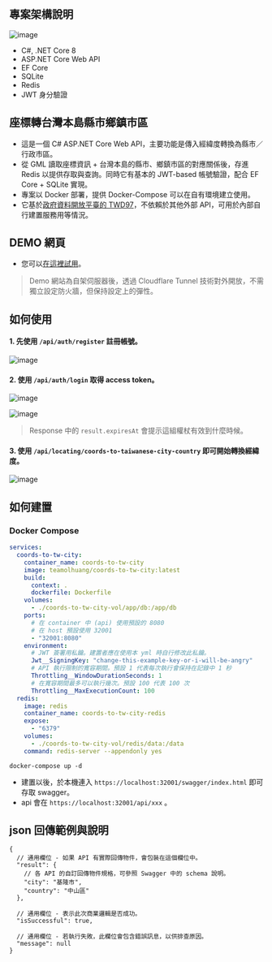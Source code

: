 ## 專案架構說明

![image](https://github.com/user-attachments/assets/d1bb2a78-9978-4055-b30b-86b0552fcb2d)

* C#, .NET Core 8
* ASP.NET Core Web API
* EF Core
* SQLite
* Redis
* JWT 身分驗證

## 座標轉台灣本島縣市鄉鎮市區
* 這是一個 C# ASP.NET Core Web API，主要功能是傳入經緯度轉換為縣市／行政市區。
* 從 GML 讀取座標資訊 + 台灣本島的縣市、鄉鎮市區的對應關係後，存進 Redis 以提供存取與查詢。同時它有基本的 JWT-based 帳號驗證，配合 EF Core + SQLite 實現。
* 專案以 Docker 部署，提供 Docker-Compose 可以在自有環境建立使用。
* 它基於[政府資料開放平臺的 TWD97](https://data.nat.gov.tw/dataset/7441)，不依賴於其他外部 API，可用於內部自行建置服務用等情況。

## DEMO 網頁
* 您可以[在這裡試用](https://coords-to-taiwanese-city-country.teamol-developing.net/swagger/index.html)。

> Demo 網站為自架伺服器後，透過 Cloudflare Tunnel 技術對外開放，不需獨立設定防火牆，但保持設定上的彈性。

## 如何使用
#### 1. 先使用 `/api/auth/register` 註冊帳號。

![image](https://github.com/user-attachments/assets/d625da0f-e504-4b82-a286-b2495cf0f659)

#### 2. 使用 `/api/auth/login` 取得 access token。

![image](https://github.com/user-attachments/assets/07f3e416-d73d-4ae8-85e1-dc8a133906ca)

![image](https://github.com/user-attachments/assets/a815e1b4-4f35-47e7-90de-77cded1adb67)

>  Response 中的 `result.expiresAt` 會提示這組權杖有效到什麼時候。

#### 3. 使用 `/api/locating/coords-to-taiwanese-city-country` 即可開始轉換經緯度。

![image](https://github.com/user-attachments/assets/c7856cf4-2b5d-418a-9bec-1e0efc4e5604)

## 如何建置
### Docker Compose
```yml
services:
  coords-to-tw-city:
    container_name: coords-to-tw-city
    image: teamolhuang/coords-to-tw-city:latest
    build:
      context: .
      dockerfile: Dockerfile
    volumes:
      - ./coords-to-tw-city-vol/app/db:/app/db
    ports:
      # 在 container 中 (api) 使用預設的 8080
      # 在 host 預設使用 32001 
      - "32001:8080"
    environment:
      # JWT 簽署用私鑰。建置者應在使用本 yml 時自行修改此私鑰。
      Jwt__SigningKey: "change-this-example-key-or-i-will-be-angry"
      # API 執行限制的寬容期間。預設 1 代表每次執行會保持在記錄中 1 秒
      Throttling__WindowDurationSeconds: 1
      # 在寬容期間最多可以執行幾次。預設 100 代表 100 次
      Throttling__MaxExecutionCount: 100
  redis:
    image: redis
    container_name: coords-to-tw-city-redis
    expose:
      - "6379"
    volumes:
      - ./coords-to-tw-city-vol/redis/data:/data
    command: redis-server --appendonly yes
```

```
docker-compose up -d
```

* 建置以後，於本機連入 `https://localhost:32001/swagger/index.html` 即可存取 swagger。
* api 會在 `https://localhost:32001/api/xxx` 。

## json 回傳範例與說明
```jsonc
{
  // 通用欄位 - 如果 API 有實際回傳物件，會包裝在這個欄位中。
  "result": {
    // 各 API 的自訂回傳物件規格，可參照 Swagger 中的 schema 說明。
    "city": "基隆市",
    "country": "中山區"
  },
  
  // 通用欄位 - 表示此次商業邏輯是否成功。
  "isSuccessful": true,
  
  // 通用欄位 - 若執行失敗，此欄位會包含錯誤訊息，以供排查原因。
  "message": null
}
```
